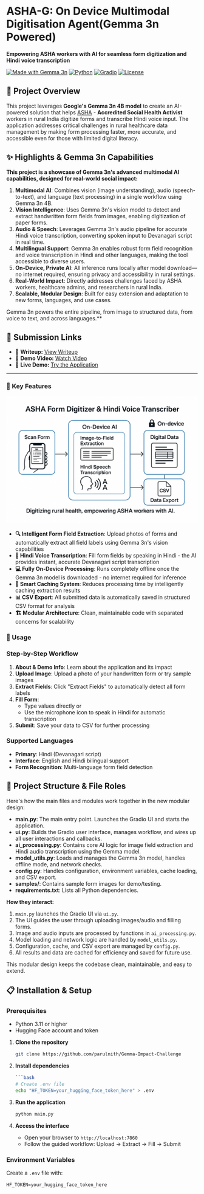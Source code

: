 # ASHA-G: On Device Multimodal Digitisation Agent(Gemma 3n Powered)

**Empowering ASHA workers with AI for seamless form digitization and Hindi voice transcription**

[![Made with Gemma 3n](https://img.shields.io/badge/Made%20with-Gemma%203n%204B-blue)](https://huggingface.co/google/gemma-3n-E4B-it)
[![Python](https://img.shields.io/badge/Python-3.8+-green)](https://python.org)
[![Gradio](https://img.shields.io/badge/UI-Gradio-orange)](https://gradio.app)
[![License](https://img.shields.io/badge/License-MIT-blue.svg)](LICENSE)

## 🌟 Project Overview

This project leverages **Google's Gemma 3n 4B model** to create an AI-powered solution that helps [ASHA](https://nhm.gov.in/index1.php?lang=1&level=1&sublinkid=150&lid=226) - **Accredited Social Health Activist** workers in rural India digitize forms and transcribe Hindi voice input. The application  addresses critical challenges in rural healthcare data management by making form processing faster, more accurate, and accessible even for those with limited digital literacy.

## ✨ Highlights & Gemma 3n Capabilities

**This project is a showcase of Gemma 3n's advanced multimodal AI capabilities, designed for real-world social impact:**

1. **Multimodal AI**: Combines vision (image understanding), audio (speech-to-text), and language (text processing) in a single workflow using Gemma 3n 4B.
2. **Vision Intelligence**: Uses Gemma 3n's vision model to detect and extract handwritten form fields from images, enabling digitization of paper forms.
3. **Audio & Speech**: Leverages Gemma 3n's audio pipeline for accurate Hindi voice transcription, converting spoken input to Devanagari script in real time.
4. **Multilingual Support**: Gemma 3n enables robust form field recognition and voice transcription in Hindi and other languages, making the tool accessible to diverse users.
5. **On-Device, Private AI**: All inference runs locally after model download—no internet required, ensuring privacy and accessibility in rural settings.
6. **Real-World Impact**: Directly addresses challenges faced by ASHA workers, healthcare admins, and researchers in rural India.
7. **Scalable, Modular Design**: Built for easy extension and adaptation to new forms, languages, and use cases.

Gemma 3n powers the entire pipeline, from image to structured data, from voice to text, and across languages.**

## 🔗 Submission Links

- 📄 **Writeup:** [View Writeup](https://www.kaggle.com/competitions/google-gemma-3n-hackathon/writeups/ai-in-rural-india-digitizing-health-records-for-as) 
- 🎥 **Demo Video:** [Watch Video](#) 
- 🚀 **Live Demo:** [Try the Application]([https://huggingface.co/spaces/ParulPandey/demo](https://huggingface.co/spaces/ParulPandey/Smart_Asha_Form))

---
### 🎯 Key Features
![](images/Architecture.png)

- **🔍 Intelligent Form Field Extraction**: Upload photos of forms and automatically extract all field labels using Gemma 3n's vision capabilities
- **🎤 Hindi Voice Transcription**: Fill form fields by speaking in Hindi - the AI provides instant, accurate Devanagari script transcription
- **💻 Fully On-Device Processing**: Runs completely offline once the Gemma 3n model is downloaded - no internet required for inference
- **💾 Smart Caching System**: Reduces processing time by intelligently caching extraction results
- **📊 CSV Export**: All submitted data is automatically saved in structured CSV format for analysis
- **🏗️ Modular Architecture**: Clean, maintainable code with separated concerns for scalability

### 🔧 Usage

### Step-by-Step Workflow

1. **About & Demo Info**: Learn about the application and its impact
2. **Upload Image**: Upload a photo of your handwritten form or try sample images
3. **Extract Fields**: Click "Extract Fields" to automatically detect all form labels
4. **Fill Form**: 
   - Type values directly or
   - Use the microphone icon to speak in Hindi for automatic transcription
5. **Submit**: Save your data to CSV for further processing

### Supported Languages

- **Primary**: Hindi (Devanagari script)
- **Interface**: English and Hindi bilingual support
- **Form Recognition**: Multi-language form field detection



## 📂 Project Structure & File Roles

Here's how the main files and modules work together in the new modular design:

- **main.py**: The main entry point. Launches the Gradio UI and starts the application.
- **ui.py**: Builds the Gradio user interface, manages workflow, and wires up all user interactions and callbacks.
- **ai_processing.py**: Contains core AI logic for image field extraction and Hindi audio transcription using the Gemma model.
- **model_utils.py**: Loads and manages the Gemma 3n model, handles offline mode, and network checks.
- **config.py**: Handles configuration, environment variables, cache loading, and CSV export.
- **samples/**: Contains sample form images for demo/testing.
- **requirements.txt**: Lists all Python dependencies.

**How they interact:**

1. `main.py` launches the Gradio UI via `ui.py`.
2. The UI guides the user through uploading images/audio and filling forms.
3. Image and audio inputs are processed by functions in `ai_processing.py`.
4. Model loading and network logic are handled by `model_utils.py`.
5. Configuration, cache, and CSV export are managed by `config.py`.
6. All results and data are cached for efficiency and saved for future use.

This modular design keeps the codebase clean, maintainable, and easy to extend.


## 📋 Installation & Setup

### Prerequisites

- Python 3.11 or higher
- Hugging Face account and token
1. **Clone the repository**
   ```bash
   git clone https://github.com/parulnith/Gemma-Impact-Challenge

2. **Install dependencies**
   ```bash
   ```bash
   # Create .env file
   echo "HF_TOKEN=your_hugging_face_token_here" > .env
   ```


4. **Run the application**
   ```bash
   python main.py
   ```

5. **Access the interface**
   - Open your browser to `http://localhost:7860`
   - Follow the guided workflow: Upload → Extract → Fill → Submit

### Environment Variables

Create a `.env` file with:
```env
HF_TOKEN=your_hugging_face_token_here
```



